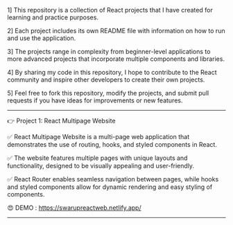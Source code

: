 1] This repository is a collection of React projects that I have created for learning and practice purposes.

2] Each project includes its own README file with information on how to run and use the application.

3] The projects range in complexity from beginner-level applications to more advanced projects that incorporate multiple components and libraries.

4] By sharing my code in this repository, I hope to contribute to the React community and inspire other developers to create their own projects.

5] Feel free to fork this repository, modify the projects, and submit pull requests if you have ideas for improvements or new features.

---

👉 Project 1: React Multipage Website

✅ React Multipage Website is a multi-page web application that demonstrates the use of routing, hooks, and styled components in React.

✅ The website features multiple pages with unique layouts and functionality, designed to be visually appealing and user-friendly.

✅ React Router enables seamless navigation between pages, while hooks and styled components allow for dynamic rendering and easy styling of components.

😍 DEMO : https://swarupreactweb.netlify.app/

---
